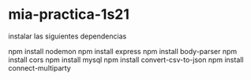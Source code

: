 # mia-practica-1s21

instalar las siguientes dependencias

npm install nodemon
npm install express
npm install body-parser
npm install cors
npm install mysql
npm install convert-csv-to-json
npm install connect-multiparty
